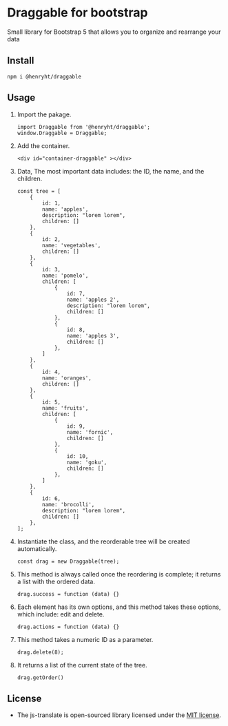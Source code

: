 # Draggable for bootstrap

Small library for Bootstrap 5 that allows you to organize and rearrange your data

## Install

```
npm i @henryht/draggable
```

## Usage

1.  Import the pakage.
    ```
    import Draggable from '@henryht/draggable';
    window.Draggable = Draggable;
    ```

2.  Add the container.
    ```
    <div id="container-draggable" ></div>
    ```

3.  Data, The most important data includes: the ID, the name, and the children.
    ```
    const tree = [
        { 
            id: 1,
            name: 'apples',
            description: "lorem lorem",
            children: [] 
        },
        { 
            id: 2,
            name: 'vegetables', 
            children: [] 
        },
        { 
            id: 3,
            name: 'pomelo', 
            children: [
                { 
                    id: 7,
                    name: 'apples 2', 
                    description: "lorem lorem",
                    children: [] 
                },
                { 
                    id: 8,
                    name: 'apples 3', 
                    children: [] 
                },
            ] 
        },
        { 
            id: 4,
            name: 'oranges', 
            children: [] 
        },
        { 
            id: 5,
            name: 'fruits', 
            children: [
                { 
                    id: 9,
                    name: 'fornic', 
                    children: [] 
                },
                { 
                    id: 10,
                    name: 'goku', 
                    children: [] 
                },
            ] 
        },
        { 
            id: 6,
            name: 'brocolli', 
            description: "lorem lorem",
            children: [] 
        },
    ];
    ```
4.  Instantiate the class, and the reorderable tree will be created automatically.
    ```
    const drag = new Draggable(tree);
    ```
5.  This method is always called once the reordering is complete; it returns a list with the ordered data.
    ```
    drag.success = function (data) {}
    ```
6.  Each element has its own options, and this method takes these options, which include: edit and delete.
    ```
    drag.actions = function (data) {}
    ```
7.  This method takes a numeric ID as a parameter.
    ```
    drag.delete(8);
8.  It returns a list of the current state of the tree.
    ```
    drag.getOrder()
    ```

##  License

-   The js-translate is open-sourced library licensed under the [MIT license](https://opensource.org/licenses/MIT).